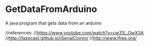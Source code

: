 # GetDataFromArduino
A java program that gets data from an arduino


//references:
//https://www.youtube.com/watch?v=cw31L_OwX3A
//http://fazecast.github.io/jSerialComm/
//http://www.jfree.org/
